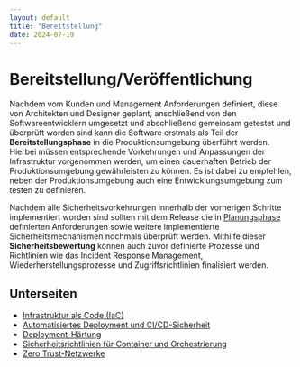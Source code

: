 ```yaml
---
layout: default
title: "Bereitstellung"
date: 2024-07-19
---
```


# Bereitstellung/Veröffentlichung

Nachdem vom Kunden und Management Anforderungen definiert, diese von Architekten und Designer geplant, anschließend von den Softwareentwicklern umgesetzt und abschließend gemeinsam getestet und überprüft worden sind kann die Software erstmals als Teil der **Bereitstellungsphase** in die Produktionsumgebung überführt werden. Hierbei müssen entsprechende Vorkehrungen und Anpassungen der Infrastruktur vorgenommen werden, um einen dauerhaften Betrieb der Produktionsumgebung gewährleisten zu können. Es ist dabei zu empfehlen, neben der Produktionsumgebung auch eine Entwicklungsumgebung zum testen zu definieren. 

Nachdem alle Sicherheitsvorkehrungen innerhalb der vorherigen Schritte implementiert worden sind sollten mit dem Release die in [Planungsphase](SSDLC/1.Planung/planung) definierten Anforderungen sowie weitere implementierte Sicherheitsmechanismen nochmals überprüft werden. Mithilfe dieser **Sicherheitsbewertung** können auch zuvor definierte Prozesse und Richtlinien wie das Incident Response Management, Wiederherstellungsprozesse und Zugriffsrichtlinien finalisiert werden. 

## Unterseiten
- [Infrastruktur als Code (IaC)](/pages/bereitstellung/infrastruktur-als-code)
- [Automatisiertes Deployment und CI/CD-Sicherheit](/pages/bereitstellung/ci-cd-sicherheit)
- [Deployment-Härtung](/pages/bereitstellung/deployment-haertung)
- [Sicherheitsrichtlinien für Container und Orchestrierung](./container-und-orchestrierung)
- [Zero Trust-Netzwerke](/pages/bereitstellung/zero-trust-netzwerke)
